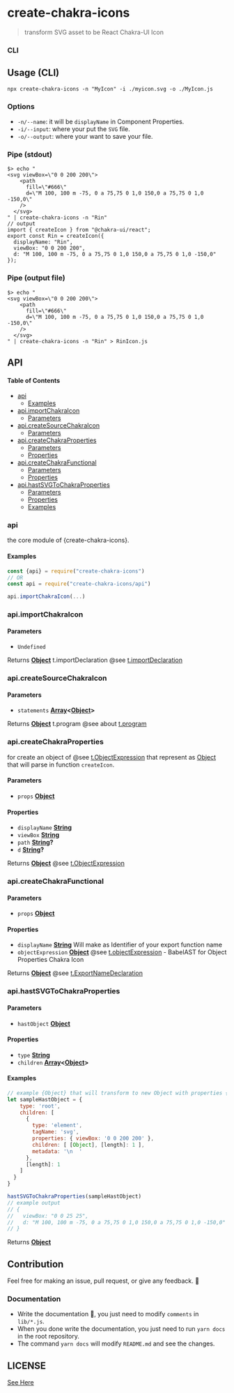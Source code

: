 # create-chakra-icons

> transform SVG asset to be React Chakra-UI Icon

### CLI

## Usage (CLI)

```console
npx create-chakra-icons -n "MyIcon" -i ./myicon.svg -o ./MyIcon.js
```

### Options

*   `-n/--name`:  it will be `displayName` in Component Properties.
*   `-i/--input`:  where your put the `SVG` file.
*   `-o/--output`: where your want to save your file.

### Pipe (stdout)

```console
$> echo "
<svg viewBox=\"0 0 200 200\">
    <path
      fill=\"#666\"
      d=\"M 100, 100 m -75, 0 a 75,75 0 1,0 150,0 a 75,75 0 1,0 -150,0\"
    />
  </svg>
" | create-chakra-icons -n "Rin"
// output
import { createIcon } from "@chakra-ui/react";
export const Rin = createIcon({
  displayName: "Rin",
  viewBox: "0 0 200 200",
  d: "M 100, 100 m -75, 0 a 75,75 0 1,0 150,0 a 75,75 0 1,0 -150,0"
});
```

### Pipe (output file)

```console
$> echo "
<svg viewBox=\"0 0 200 200\">
    <path
      fill=\"#666\"
      d=\"M 100, 100 m -75, 0 a 75,75 0 1,0 150,0 a 75,75 0 1,0 -150,0\"
    />
  </svg>
" | create-chakra-icons -n "Rin" > RinIcon.js 
```

## API

<!-- Generated by documentation.js. Update this documentation by updating the source code. -->

#### Table of Contents

*   [api](#api)
    *   [Examples](#examples)
*   [api.importChakraIcon](#apiimportchakraicon)
    *   [Parameters](#parameters)
*   [api.createSourceChakraIcon](#apicreatesourcechakraicon)
    *   [Parameters](#parameters-1)
*   [api.createChakraProperties](#apicreatechakraproperties)
    *   [Parameters](#parameters-2)
    *   [Properties](#properties)
*   [api.createChakraFunctional](#apicreatechakrafunctional)
    *   [Parameters](#parameters-3)
    *   [Properties](#properties-1)
*   [api.hastSVGToChakraProperties](#apihastsvgtochakraproperties)
    *   [Parameters](#parameters-4)
    *   [Properties](#properties-2)
    *   [Examples](#examples-1)

### api

the core module of {create-chakra-icons}.

#### Examples

```javascript
const {api} = require("create-chakra-icons")
// OR
const api = require("create-chakra-icons/api")

api.importChakraIcon(...)
```

### api.importChakraIcon

#### Parameters

*   `Undefined`  

Returns **[Object](https://developer.mozilla.org/docs/Web/JavaScript/Reference/Global_Objects/Object)** t.importDeclaration @see [t.importDeclaration](https://babeljs.io/docs/en/babel-types#importdeclaration)

### api.createSourceChakraIcon

#### Parameters

*   `statements` **[Array](https://developer.mozilla.org/docs/Web/JavaScript/Reference/Global_Objects/Array)<[Object](https://developer.mozilla.org/docs/Web/JavaScript/Reference/Global_Objects/Object)>** 

Returns **[Object](https://developer.mozilla.org/docs/Web/JavaScript/Reference/Global_Objects/Object)** t.program @see about [t.program](https://babeljs.io/docs/en/babel-types#program)

### api.createChakraProperties

for create an object of @see [t.ObjectExpression](https://babeljs.io/docs/en/babel-types#objectexpression)
that represent as [Object](https://developer.mozilla.org/docs/Web/JavaScript/Reference/Global_Objects/Object) that will parse in function `createIcon`.

#### Parameters

*   `props` **[Object](https://developer.mozilla.org/docs/Web/JavaScript/Reference/Global_Objects/Object)** 

#### Properties

*   `displayName` **[String](https://developer.mozilla.org/docs/Web/JavaScript/Reference/Global_Objects/String)** 
*   `viewBox` **[String](https://developer.mozilla.org/docs/Web/JavaScript/Reference/Global_Objects/String)** 
*   `path` **[String](https://developer.mozilla.org/docs/Web/JavaScript/Reference/Global_Objects/String)?** 
*   `d` **[String](https://developer.mozilla.org/docs/Web/JavaScript/Reference/Global_Objects/String)?** 

Returns **[Object](https://developer.mozilla.org/docs/Web/JavaScript/Reference/Global_Objects/Object)** @see [t.ObjectExpression](https://babeljs.io/docs/en/babel-types#objectexpression)

### api.createChakraFunctional

#### Parameters

*   `props` **[Object](https://developer.mozilla.org/docs/Web/JavaScript/Reference/Global_Objects/Object)** 

#### Properties

*   `displayName` **[String](https://developer.mozilla.org/docs/Web/JavaScript/Reference/Global_Objects/String)** Will make as Identifier of your export function name
*   `objectExpression` **[Object](https://developer.mozilla.org/docs/Web/JavaScript/Reference/Global_Objects/Object)** @see [t.objectExpression](https://babeljs.io/docs/en/babel-types#objectexpression) - BabelAST for Object Properties Chakra Icon

Returns **[Object](https://developer.mozilla.org/docs/Web/JavaScript/Reference/Global_Objects/Object)** @see [t.ExportNameDeclaration ](https://babeljs.io/docs/en/babel-types#exportnameddeclaration)

### api.hastSVGToChakraProperties

#### Parameters

*   `hastObject` **[Object](https://developer.mozilla.org/docs/Web/JavaScript/Reference/Global_Objects/Object)** 

#### Properties

*   `type` **[String](https://developer.mozilla.org/docs/Web/JavaScript/Reference/Global_Objects/String)** 
*   `children` **[Array](https://developer.mozilla.org/docs/Web/JavaScript/Reference/Global_Objects/Array)<[Object](https://developer.mozilla.org/docs/Web/JavaScript/Reference/Global_Objects/Object)>** 

#### Examples

```javascript
// example {Object} that will transform to new Object with properties {viewBox, d}.
let sampleHastObject = {
    type: 'root',
    children: [
      {
        type: 'element',
        tagName: 'svg',
        properties: { viewBox: '0 0 200 200' },
        children: [ [Object], [length]: 1 ],
        metadata: '\n  '
      },
      [length]: 1
    ]
  }
}

hastSVGToChakraProperties(sampleHastObject)
// example output
// {
//   viewBox: "0 0 25 25",
//   d: "M 100, 100 m -75, 0 a 75,75 0 1,0 150,0 a 75,75 0 1,0 -150,0"
// }
```

Returns **[Object](https://developer.mozilla.org/docs/Web/JavaScript/Reference/Global_Objects/Object)** 

## Contribution

Feel free for making an issue, pull request, or give any feedback. 🙌

### Documentation

*   Write the documentation 📝, you just need to modify `comments` in `lib/*.js`.
*   When you done write the documentation, you just need to run `yarn docs` in the root repository.
*   The command `yarn docs` will modify `README.md` and see the changes.

## LICENSE

[See Here](./LICENSE)
